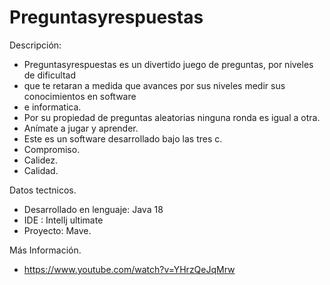 # Preguntasyrespuestas

Descripción:

* Preguntasyrespuestas es un divertido juego de preguntas, por niveles de dificultad
* que te retaran a medida que avances por sus niveles medir sus conocimientos en software 
* e informatica.
* Por su propiedad de preguntas aleatorias ninguna ronda es igual a otra.
* Anímate a jugar y aprender.
* Este es un software desarrollado bajo las tres c.
* Compromiso.
* Calidez.
* Calidad.

Datos tectnicos.

* Desarrollado en lenguaje: Java 18
* IDE : Intellj ultimate
* Proyecto: Mave.

Más Información.
* https://www.youtube.com/watch?v=YHrzQeJqMrw
